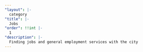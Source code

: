 ```yaml
---
"layout": |-
  category
"title": |-
  Jobs
"order": !!int |-
  1
"description": |-
  Finding jobs and general employment services with the city
---
```

